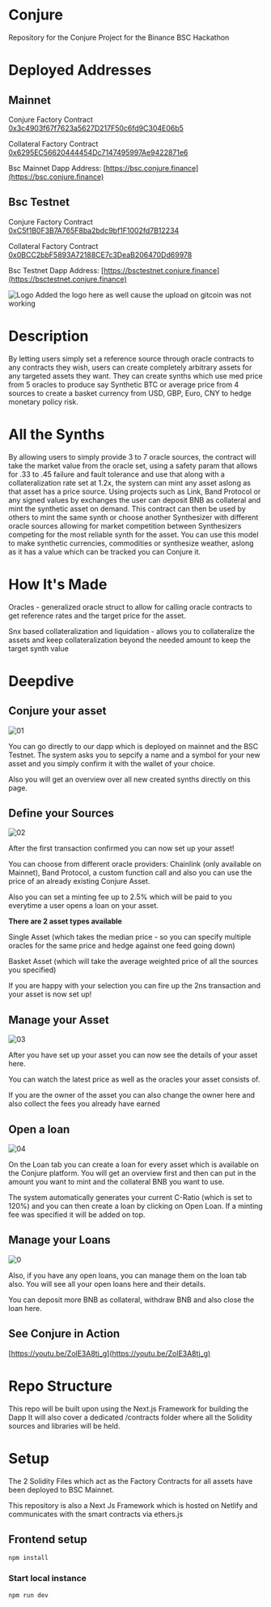# Conjure
Repository for the Conjure Project for the Binance BSC Hackathon

# Deployed Addresses

## Mainnet
Conjure Factory Contract [0x3c4903f67f7623a5627D217F50c6fd9C304E06b5](https://bscscan.com/address/0x3c4903f67f7623a5627D217F50c6fd9C304E06b5#code)

Collateral Factory Contract [0x6295EC56620444454Dc7147495997Ae9422871e6](https://bscscan.com/address/0x6295EC56620444454Dc7147495997Ae9422871e6#code)

Bsc Mainnet Dapp Address:  [https://bsc.conjure.finance](https://bsc.conjure.finance)
## Bsc Testnet
Conjure Factory Contract [0xC5f1B0F3B7A765F8ba2bdc9bf1F1002fd7B12234](https://testnet.bscscan.com/address/0xC5f1B0F3B7A765F8ba2bdc9bf1F1002fd7B12234#code)

Collateral Factory Contract [0x0BCC2bbF5893A72188CE7c3DeaB206470Dd69978](https://testnet.bscscan.com/address/0x0BCC2bbF5893A72188CE7c3DeaB206470Dd69978#code)

Bsc Testnet Dapp Address:  [https://bsctestnet.conjure.finance](https://bsctestnet.conjure.finance)

![Logo](media/conjure.PNG)
Added the logo here as well cause the upload on gitcoin was not working

# Description
By letting users simply set a reference source through oracle contracts to any contracts they wish, users can create completely arbitrary assets for any targeted assets they want. They can create synths which use med price from 5 oracles to produce say Synthetic BTC or average price from 4 sources to create a basket currency from USD, GBP, Euro, CNY to hedge monetary policy risk.

# All the Synths
By allowing users to simply provide 3 to 7 oracle sources, the contract will take the market value from the oracle set, using a safety param that allows for .33 to .45 failure and fault tolerance and use that along with a collateralization rate set at 1.2x, the system can mint any asset aslong as that asset has a price source. Using projects such as Link, Band Protocol or any signed values by exchanges the user can deposit BNB as collateral and mint the synthetic asset on demand. This contract can then be used by others to mint the same synth or choose another Synthesizer with different oracle sources allowing for market competition between Synthesizers competing for the most reliable synth for the asset. You can use this model to make synthetic currencies, commodities or synthesize weather, aslong as it has a value which can be tracked you can Conjure it.

# How It's Made
Oracles - generalized oracle struct to allow for calling oracle contracts to get reference rates and the target price for the asset.

Snx based collateralization and liquidation - allows you to collateralize the assets and keep collateralization beyond the needed amount to keep the target synth value

# Deepdive

## Conjure your asset

![01](media/01_Conjure_Create.PNG)

You can go directly to our dapp which is deployed on mainnet and the BSC Testnet. The system asks you to sepcify a name and a symbol for your new asset and you simply confirm it with the wallet of your choice.

Also you will get an overview over all new created synths directly on this page.

## Define your Sources

![02](media/02_Create_Asset.PNG)

After the first transaction confirmed you can now set up your asset!

You can choose from different oracle providers: Chainlink (only available on Mainnet), Band Protocol, a custom function call and also you can use the price of an already existing Conjure Asset.

Also you can set a minting fee up to 2.5% which will be paid to you everytime a user opens a loan on your asset.

**There are 2 asset types available** 

Single Asset (which takes the median price - so you can specify multiple oracles for the same price and hedge against one feed going down)

Basket Asset (which will take the average weighted price of all the sources you specified)

If you are happy with your selection you can fire up the 2ns transaction and your asset is now set up!

## Manage your Asset

![03](media/03_Detail_Overview.PNG)

After you have set up your asset you can now see the details of your asset here.

You can watch the latest price as well as the oracles your asset consists of.

If you are the owner of the asset you can also change the owner here and also collect the fees you already have earned

## Open a loan

![04](media/04_Create_Loan.PNG)

On the Loan tab you can create a loan for every asset which is available on the Conjure platform. You will get an overview first and then can put in the amount you want to mint and the collateral BNB you want to use.

The system automatically generates your current C-Ratio (which is set to 120%) and you can then create a loan by clicking on Open Loan. If a minting fee was specified it will be added on top.

## Manage your Loans

![0](media/05_Loan_created.PNG)

Also, if you have any open loans, you can manage them on the loan tab also. You will see all your open loans here and their details.

You can deposit more BNB as collateral, withdraw BNB and also close the loan here.

## See Conjure in Action

[https://youtu.be/ZolE3A8tj_g](https://youtu.be/ZolE3A8tj_g)

# Repo Structure

This repo will be built upon using the Next.js Framework for building the Dapp
It will also cover a dedicated /contracts folder where all the Solidity sources and libraries will be held.

# Setup

The 2 Solidity Files which act as the Factory Contracts for all assets have been deployed to BSC Mainnet.

This repository is also a Next Js Framework which is hosted on Netlify and communicates with the smart contracts via ethers.js

## Frontend setup
```
npm install
```

### Start local instance
```
npm run dev
```
